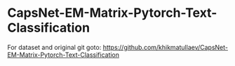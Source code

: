 # CapsNet-EM-Matrix-Pytorch-Text-Classification
For dataset and original git goto:
https://github.com/khikmatullaev/CapsNet-EM-Matrix-Pytorch-Text-Classification

